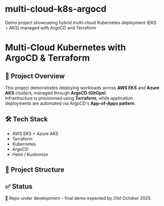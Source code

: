 # multi-cloud-k8s-argocd
Demo project showcasing hybrid multi-cloud Kubernetes deployment (EKS + AKS) managed with ArgoCD and Terraform

# Multi-Cloud Kubernetes with ArgoCD & Terraform

## 🚀 Project Overview
This project demonstrates deploying workloads across **AWS EKS** and **Azure AKS** clusters, managed through **ArgoCD (GitOps)**.  
Infrastructure is provisioned using **Terraform**, while application deployments are automated via ArgoCD's **App-of-Apps pattern**.

## 🛠️ Tech Stack
- AWS EKS + Azure AKS
- Terraform
- Kubernetes
- ArgoCD
- Helm / Kustomize

## 📂 Project Structure

## ✅ Status
🔹 Repo under development – final demo expected by 31st October 2025.
